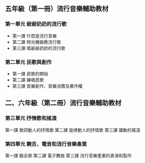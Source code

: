 ## 五年級（第一冊）流行音樂輔助教材

### 第一單元  爺爺奶奶的流行歌

- 第一課  什麼是流行音樂
- 第二課  時光機器教流行歌
- 第三課  唱爺爺奶奶的流行歌

### 第二單元  民歌與創作

- 第一課  民歌的開始
- 第二課  練唱民歌
- 第三課  音樂創作、音樂消費及著作權

## 二、六年級（第二冊）流行音樂輔助教材

### 第三單元  抒情歌和搖滾

第一課  歌詞動人的抒情歌
第二課  旋律動人的抒情歌
第三課  躍動的搖滾

### 第四單元  饒舌、電音和流行音樂產業

第一課  饒舌歌
第二課  電子舞曲
第三課  流行音樂產業的表演和製作